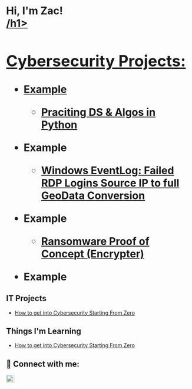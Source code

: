 <h1>Hi, I'm Zac! <br/>
  <a href="https://www.linkedin.com/in/zac-turner/"><IT Professional</a>/h1>

<h2>Cybersecurity Projects:</h2>

- <b>Example</b>
  - [Praciting DS & Algos in Python](https://github.com/joshmadakor1/Algorithms-Practice)

- <b>Example</b>
  - [Windows EventLog: Failed RDP Logins Source IP to full GeoData Conversion](https://github.com/joshmadakor1/Sentinel-Lab)

- <b>Example</b>
  - [Ransomware Proof of Concept (Encrypter)](https://github.com/joshmadakor1/EncrypterPOC)

- <b>Example</b>

<h2>IT Projects</h2>

- [How to get into Cybersecurity Starting From Zero](https://www.youtube.com/watch?v=a83ASGn_V_s)

<h2>Things I'm Learning</h2>

- [How to get into Cybersecurity Starting From Zero](https://www.youtube.com/watch?v=a83ASGn_V_s)

<h2> 🤳 Connect with me:</h2>

[<img align="left" alt="JoshMadakor | LinkedIn" width="22px" src="https://cdn.jsdelivr.net/npm/simple-icons@v3/icons/linkedin.svg" />][linkedin]

[linkedin]: https://linkedin.com/in/zac-turner

<!--
Here are some ideas to get you started:

- 🔭 I’m currently working on ...
- 🌱 I’m currently learning ...
- 👯 I’m looking to collaborate on ...
- 🤔 I’m looking for help with ...
- 💬 Ask me about ...
- 📫 How to reach me: ...
- 😄 Pronouns: ...
- ⚡ Fun fact: ...
-->
